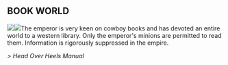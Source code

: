 ## BOOK WORLD

![](texture-bookworld.wall.cowboy.left?bg-pureBlack)![](texture-bookworld.wall.book.away?bg-pureBlack&float-right)The emperor is very keen on cowboy books and has devoted an entire world to a
western library. Only the emperor's minions are permitted to read them.
Information is rigorously suppressed in the empire.

*> Head Over Heels Manual*
